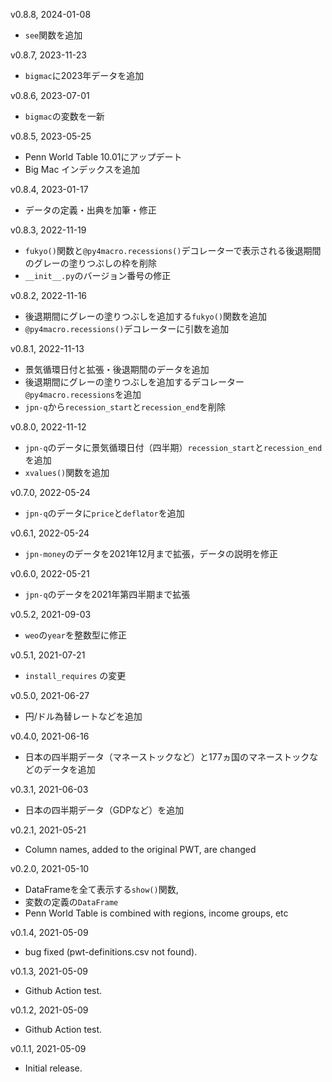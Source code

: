 v0.8.8, 2024-01-08
* `see`関数を追加

v0.8.7, 2023-11-23
* `bigmac`に2023年データを追加

v0.8.6, 2023-07-01
* `bigmac`の変数を一新

v0.8.5, 2023-05-25
* Penn World Table 10.01にアップデート
* Big Mac インデックスを追加

v0.8.4, 2023-01-17
* データの定義・出典を加筆・修正

v0.8.3, 2022-11-19
* `fukyo()`関数と`@py4macro.recessions()`デコレーターで表示される後退期間のグレーの塗りつぶしの枠を削除
* `__init__.py`のバージョン番号の修正

v0.8.2, 2022-11-16
* 後退期間にグレーの塗りつぶしを追加する`fukyo()`関数を追加
* `@py4macro.recessions()`デコレーターに引数を追加

v0.8.1, 2022-11-13
* 景気循環日付と拡張・後退期間のデータを追加
* 後退期間にグレーの塗りつぶしを追加するデコレーター`@py4macro.recessions`を追加
* `jpn-q`から`recession_start`と`recession_end`を削除

v0.8.0, 2022-11-12
* `jpn-q`のデータに景気循環日付（四半期）`recession_start`と`recession_end`を追加
* `xvalues()`関数を追加

v0.7.0, 2022-05-24
* `jpn-q`のデータに`price`と`deflator`を追加

v0.6.1, 2022-05-24
* `jpn-money`のデータを2021年12月まで拡張，データの説明を修正

v0.6.0, 2022-05-21
* `jpn-q`のデータを2021年第四半期まで拡張

v0.5.2, 2021-09-03
* `weo`の`year`を整数型に修正

v0.5.1, 2021-07-21
* `install_requires` の変更

v0.5.0, 2021-06-27
* 円/ドル為替レートなどを追加

v0.4.0, 2021-06-16
* 日本の四半期データ（マネーストックなど）と177ヵ国のマネーストックなどのデータを追加

v0.3.1, 2021-06-03
* 日本の四半期データ（GDPなど）を追加

v0.2.1, 2021-05-21
* Column names, added to the original PWT, are changed

v0.2.0, 2021-05-10
* DataFrameを全て表示する`show()`関数, 
* 変数の定義の`DataFrame`
* Penn World Table is combined with regions, income groups, etc

v0.1.4, 2021-05-09
* bug fixed (pwt-definitions.csv not found).

v0.1.3, 2021-05-09
* Github Action test.

v0.1.2, 2021-05-09
* Github Action test.

v0.1.1, 2021-05-09
* Initial release.
